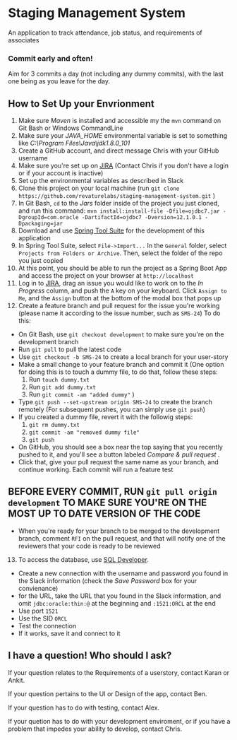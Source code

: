 # Staging Management System
An application to track attendance, job status, and requirements of associates

### Commit early and often!

Aim for 3 commits a day (not including any dummy commits), with the last one being as you leave for the day.

## How to Set Up your Envrionment

1. Make sure *Maven* is installed and accessible my the `mvn` command on Git Bash or Windows CommandLine
2. Make sure your *JAVA_HOME* environmental variable is set to something like *C:\Program Files\Java\jdk1.8.0_101*
3. Create a GitHub account, and direct message Chris with your GitHub username
4. Make sure you're set up on [JIRA](https://revaturetraining.atlassian.net/secure/RapidBoard.jspa?rapidView=48&projectKey=SMS&view=detail) (Contact Chris if you don't have a login or if your account is inactive)
5. Set up the environmental variables as described in Slack
6. Clone this project on your local machine (run `git clone https://github.com/revaturelabs/staging-management-system.git` )
7. In Git Bash, `cd` to the *Jars* folder inside of the project you just cloned, and run this command: `mvn install:install-file -Dfile=ojdbc7.jar -DgroupId=com.oracle -DartifactId=ojdbc7 -Dversion=12.1.0.1 -Dpackaging=jar`
8. Download and use [Spring Tool Suite](https://spring.io/tools/sts/all) for the development of this application
9. In Spring Tool Suite, select `File->Import...` In the `General` folder, select `Projects from Folders or Archive`. Then, select the folder of the repo you just copied
10. At this point, you should be able to run the project as a Spring Boot App and access the project on your browser at `http://localhost`
11. Log in to [JIRA](https://revaturetraining.atlassian.net/secure/RapidBoard.jspa?rapidView=48&projectKey=SMS&view=detail), drag an issue you would like to work on to the *In Progress* column, and push the `A` key on your keyboard. Click `Assign to Me`, and the `Assign` button at the bottom of the modal box that pops up
12. Create a feature branch and pull request for the issue you're working (please name it according to the issue number, such as `SMS-24`) To do this:
  * On Git Bash, use `git checkout development` to make sure you're on the development branch
  * Run `git pull` to pull the latest code
  * Use `git checkout -b SMS-24` to create a local branch for your user-story
  * Make a small change to your feature branch and commit it (One option for doing this is to touch a dummy file, to do that, follow these steps:
    1. Run `touch dummy.txt`
    1. Run `git add dummy.txt`
    1. Run `git commit -am "added dummy"` )
  * Type `git push --set-upstream origin SMS-24` to create the branch remotely (For subsequent pushes, you can simply use `git push`)
  * If you created a dummy file, revert it with the followig steps:
    1. `git rm dummy.txt`
    1. `git commit -am "removed dummy file"`
    1. `git push`
  * On GitHub, you should see a box near the top saying that you recently pushed to it, and you'll see a button labeled *Compare & pull request* .
  * Click that, give your pull request the same name as your branch, and continue working. Each commit will run a feature test
 
 ## BEFORE EVERY COMMIT, RUN `git pull origin development` TO MAKE SURE YOU'RE ON THE MOST UP TO DATE VERSION OF THE CODE
  * When you're ready for your branch to be merged to the development branch, comment `RFI` on the pull request, and that will notify one of the reviewers that your code is ready to be reviewed
13. To access the database, use [SQL Developer](http://www.oracle.com/technetwork/developer-tools/sql-developer/downloads/index.html).  
  * Create a new connection with the username and password you found in the Slack information (check the *Save Password* box for your convienance)
  * for the URL, take the URL that you found in the Slack information, and omit `jdbc:oracle:thin:@` at the beginning and `:1521:ORCL` at the end
  * Use port `1521`
  * Use the SID `ORCL`
  * Test the connection
  * If it works, save it and connect to it


## I have a question! Who should I ask?

If your question relates to the Requirements of a userstory, contact Karan or Ankit.

If your question pertains to the UI or Design of the app, contact Ben.

If your question has to do with testing, contact Alex.

If your quetion has to do with your development enviroment, or if you have a problem that impedes your ability to develop, contact Chris.
